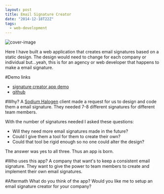 ```yaml
---
layout: post
title: Email Signature Creator
date: "2014-12-18T22Z"
tags:
  - web-development
---
```


![cover-image](/content/images/2014/12/Screenshot-2014-12-17-23-26-42.png)

Here I have built a web application that creates email signatures based on a static design. The design would need to change for each company or individual but...yeah, this is for an agency or web developer that happens to make a email signature.

#Demo links

- [signature creator app demo](http://chancesmith.org/project/signature-app/)
- [github](https://github.com/chancesmith/chancesmith-site/tree/master/project/signature-app)

#Why?
A [Sodium Halogen](https://sodiumhalogen.com) client made a request for us to design and code them a email signature. They needed 7-8 different signatures for different team members.

With the number of signatures needed I asked these questions:

- Will they need more email signatures made in the future?
- Could I give them a tool for them to create their own?
- Could that tool be rigid enough so no one could alter the design?

The answer was yes to all three. Thus an app is born.

#Who uses this app?
A company that want's to keep a consistent email signature. They want to give the power to team members to create and implement their own email signatures.

#Aftermath
What do you think of the app?
Would you like me to setup an email signature creator for your company?
